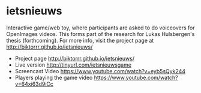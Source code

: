 # ietsnieuws
Interactive game/web toy, where participants are asked to do voiceovers for OpenImages videos.
This forms part of the research for Lukas Hulsbergen's thesis (forthcoming). For more info, visit the project page at http://biktorrr.github.io/ietsnieuws/

* Project page http://biktorrr.github.io/ietsnieuws/
* Live version http://tinyurl.com/ietsnieuwsgame
* Screencast Video https://www.youtube.com/watch?v=eyb5sQyk244
* Players playing the game video https://www.youtube.com/watch?v=64xi63d9iCc

